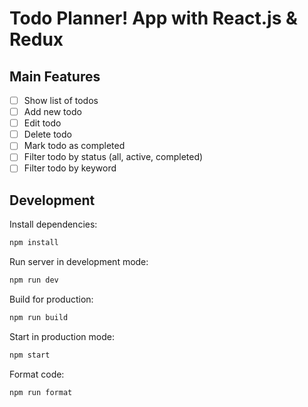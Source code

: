 # Todo Planner! App with React.js & Redux


## Main Features

- [ ] Show list of todos
- [ ] Add new todo
- [ ] Edit todo
- [ ] Delete todo
- [ ] Mark todo as completed
- [ ] Filter todo by status (all, active, completed)
- [ ] Filter todo by keyword

## Development

Install dependencies:

```sh
npm install
```

Run server in development mode:

```sh
npm run dev
```

Build for production:

```sh
npm run build
```

Start in production mode:

```sh
npm start
```

Format code:

```sh
npm run format
```
